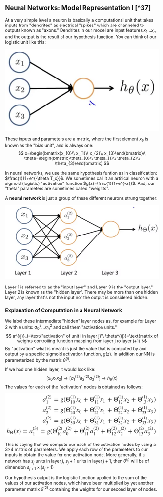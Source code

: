 ## Neural Networks: Model Representation I [^37]

At a very simple level a neuron is basically a computational unit that takes inputs from "dendrites" as electrical "spikes" which are channeled to outputs known as "axons."  Dendrites in our model are input features $x_1…x_n$ and the output is the result of our hypothesis function.  You can think of our logistic unit like this:

![](03-neural-networks-model-representation-i.assets/image-20210324070057451.png)

These inputs and parameters are a matrix, where the first element $x_0$ is known as the "bias unit", and is always one:
$$
x=\begin{bmatrix}x_{0}\\ x_{1}\\ x_{2}\\ x_{3}\end{bmatrix}\\
\theta=\begin{bmatrix}\theta_{0}\\ \theta_{1}\\ \theta_{2}\\ \theta_{3}\end{bmatrix}
$$


In neural networks, we use the same hypothesis funtion as in classification: $\frac{1}{1+e^{-\theta T_x}}$. We sometimes call it an artifical neuron with a sigmoid (logistic) "activation" function $g(z)=\frac{1}{1+e^{-z}}$.  And, our "theta" parameters are sometimes called "weights".

A **neural network** is just a group of these different neurons strung together:

![](03-neural-networks-model-representation-i.assets/image-20210324070620461.png)

Layer 1 is referred to as the "input layer" and Layer 3 is the "output layer."  Layer 2 is known as the "hidden layer".  There may be more than one hidden layer, any layer that's not the input nor the output is considered hidden.

### Explanation of Computation in a Neural Network

We label these intermediate "hidden" layer nodes as, for example for Layer 2 with $n$ units: $a^2_0…a^2_n$ and call them "activation units."
$$
a^{(j)}_i=\text{"activation" of unit i in layer j}\\
\theta^{(j)}=\text{matrix of weights controlling function mapping from layer j to layer j+1}
$$
By "activation" what is meant is just the value that is computed by and output by a specific sigmoid activation function, $g(z)$. In addition our NN is parameterized by the matrix $\theta^{(j)}$.

If we had one hidden layer, it would look like:
$$
[x_0x_1x_2]\rightarrow[a^{(2)}_1 a^{(2)}_2 a^{(2)}_3] \rightarrow h_\theta(x)
$$
The values for each of the "activation" nodes is obtained as follows:

![](03-neural-networks-model-representation-i.assets/image-20210323213608303.png)

This is saying that we compute our each of the activation nodes by using a 3×4 matrix of parameters. We apply each row of the parameters to our inputs to obtain the value for one activation node. More generally, if a network has $s_j$ units in layer $j$, $s_j+1$ units in layer $j+1$, then $\theta^{(j)}$ will be of dimension $s_{j+1}\times(s_j+1)$

Our hypothesis output is the logistic function applied to the sum of the values of our activation nodes, which have been multiplied by yet another parameter matrix $\theta^{(2)}$ containing the weights for our second layer of nodes.
